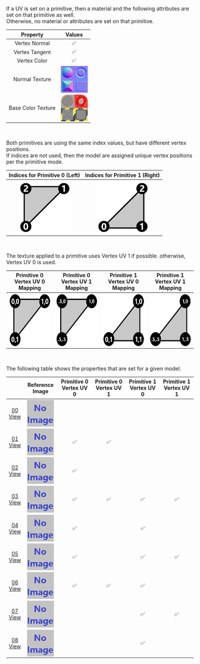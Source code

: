 If a UV is set on a primitive, then a material and the following attributes are set on that primitive as well.  
Otherwise, no material or attributes are set on that primitive.

| Property | **Values** |
| :---: | :---: |
| Vertex Normal | :white_check_mark: |
| Vertex Tangent | :white_check_mark: |
| Vertex Color | :white_check_mark: |
| Normal Texture | [<img src="Thumbnails/Normal_Plane.png" align="middle">](ReferenceImages/Normal_Plane.png) |
| Base Color Texture | [<img src="Thumbnails/BaseColor_Plane.png" align="middle">](ReferenceImages/BaseColor_Plane.png) |


<br>

Both primitives are using the same index values, but have different vertex positions.  
If indices are not used, then the model are assigned unique vertex positions per the primitive mode.  

Indices for Primitive 0 (Left) | Indices for Primitive 1 (Right)
:---: | :---:
<img src="Figures/Indices_Primitive0.png" height="144" width="144" align="middle"> | <img src="Figures/Indices_Primitive1.png" height="144" width="144" align="middle">

<br>

The texture applied to a primitive uses Vertex UV 1 if possible. otherwise, Vertex UV 0 is used.  

Primitive 0 Vertex UV 0 Mapping | Primitive 0 Vertex UV 1 Mapping | Primitive 1 Vertex UV 0 Mapping | Primitive 1 Vertex UV 1 Mapping
:---: | :---: | :---: | :---:
<img src="Figures/UVSpace2.png" height="144" width="144" align="middle"> | <img src="Figures/UVSpace4.png" height="144" width="144" align="middle"> | <img src="Figures/UVSpace3.png" height="144" width="144" align="middle"> | <img src="Figures/UVSpace5.png" height="144" width="144" align="middle">

<br>

The following table shows the properties that are set for a given model.  

|   | Reference Image | Primitive 0 Vertex UV 0 | Primitive 0 Vertex UV 1 | Primitive 1 Vertex UV 0 | Primitive 1 Vertex UV 1 |
| :---: | :---: | :---: | :---: | :---: | :---: |
| [00](Mesh_PrimitivesUV_00.gltf)<br>[View](https://bghgary.github.io/glTF-Asset-Generator/Preview/BabylonJS/?fileName=Mesh_PrimitivesUV_00.gltf) | [<img src="Thumbnails/Mesh_PrimitivesUV_00.png" align="middle">](ReferenceImages/Mesh_PrimitivesUV_00.png) |   |   |   |   |
| [01](Mesh_PrimitivesUV_01.gltf)<br>[View](https://bghgary.github.io/glTF-Asset-Generator/Preview/BabylonJS/?fileName=Mesh_PrimitivesUV_01.gltf) | [<img src="Thumbnails/Mesh_PrimitivesUV_01.png" align="middle">](ReferenceImages/Mesh_PrimitivesUV_01.png) | :white_check_mark: | :white_check_mark: |   |   |
| [02](Mesh_PrimitivesUV_02.gltf)<br>[View](https://bghgary.github.io/glTF-Asset-Generator/Preview/BabylonJS/?fileName=Mesh_PrimitivesUV_02.gltf) | [<img src="Thumbnails/Mesh_PrimitivesUV_02.png" align="middle">](ReferenceImages/Mesh_PrimitivesUV_02.png) | :white_check_mark: |   |   |   |
| [03](Mesh_PrimitivesUV_03.gltf)<br>[View](https://bghgary.github.io/glTF-Asset-Generator/Preview/BabylonJS/?fileName=Mesh_PrimitivesUV_03.gltf) | [<img src="Thumbnails/Mesh_PrimitivesUV_03.png" align="middle">](ReferenceImages/Mesh_PrimitivesUV_03.png) | :white_check_mark: | :white_check_mark: | :white_check_mark: | :white_check_mark: |
| [04](Mesh_PrimitivesUV_04.gltf)<br>[View](https://bghgary.github.io/glTF-Asset-Generator/Preview/BabylonJS/?fileName=Mesh_PrimitivesUV_04.gltf) | [<img src="Thumbnails/Mesh_PrimitivesUV_04.png" align="middle">](ReferenceImages/Mesh_PrimitivesUV_04.png) | :white_check_mark: |   | :white_check_mark: |   |
| [05](Mesh_PrimitivesUV_05.gltf)<br>[View](https://bghgary.github.io/glTF-Asset-Generator/Preview/BabylonJS/?fileName=Mesh_PrimitivesUV_05.gltf) | [<img src="Thumbnails/Mesh_PrimitivesUV_05.png" align="middle">](ReferenceImages/Mesh_PrimitivesUV_05.png) | :white_check_mark: |   | :white_check_mark: | :white_check_mark: |
| [06](Mesh_PrimitivesUV_06.gltf)<br>[View](https://bghgary.github.io/glTF-Asset-Generator/Preview/BabylonJS/?fileName=Mesh_PrimitivesUV_06.gltf) | [<img src="Thumbnails/Mesh_PrimitivesUV_06.png" align="middle">](ReferenceImages/Mesh_PrimitivesUV_06.png) | :white_check_mark: | :white_check_mark: | :white_check_mark: |   |
| [07](Mesh_PrimitivesUV_07.gltf)<br>[View](https://bghgary.github.io/glTF-Asset-Generator/Preview/BabylonJS/?fileName=Mesh_PrimitivesUV_07.gltf) | [<img src="Thumbnails/Mesh_PrimitivesUV_07.png" align="middle">](ReferenceImages/Mesh_PrimitivesUV_07.png) |   |   | :white_check_mark: | :white_check_mark: |
| [08](Mesh_PrimitivesUV_08.gltf)<br>[View](https://bghgary.github.io/glTF-Asset-Generator/Preview/BabylonJS/?fileName=Mesh_PrimitivesUV_08.gltf) | [<img src="Thumbnails/Mesh_PrimitivesUV_08.png" align="middle">](ReferenceImages/Mesh_PrimitivesUV_08.png) |   |   | :white_check_mark: |   |
 
